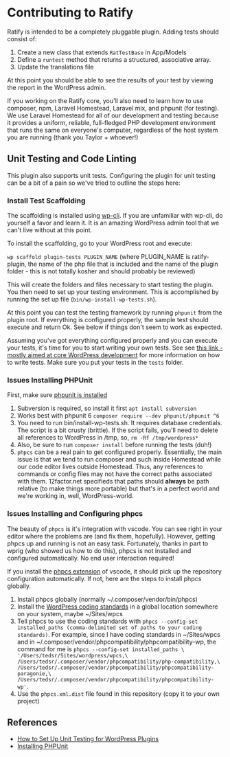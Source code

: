# Contributing to Ratify #

Ratify is intended to be a completely pluggable plugin. Adding tests
should consist of:

1. Create a new class that extends `RatTestBase` in App/Models
2. Define a `runtest` method that returns a structured, associative array.
3. Update the translations file

At this point you should be able to see the results of your test by 
viewing the report in the WordPress admin.

If you working on the Ratify core, you'll also need to learn how to use
composer, npm, Laravel Homestead, Laravel mix, and phpunit (for testing).
We use Laravel Homestead for all of our development and testing because
it provides a uniform, reliable, full-fledged PHP development environment
that runs the same on everyone's computer, regardless of the host system
you are running (thank you Taylor + whoever!)

## Unit Testing and Code Linting

This plugin also supports unit tests. Configuring the plugin for unit
testing can be a bit of a pain so we've tried to outline the steps here:

### Install Test Scaffolding ###

The scaffolding is installed using [wp-cli](https://wp-cli.org). If you 
are unfamiliar with wp-cli, do yourself a favor and learn it. It is an 
amazing WordPress admin tool that we can't live without at this point.

To install the scaffolding, go to your WordPress root and execute:

`wp scaffold plugin-tests PLUGIN_NAME` (where PLUGIN_NAME is ratify-plugin, 
the name of the php file that is included and the name of the plugin
folder - this is not totally kosher and should probably be reviewed)

This will create the folders and files necessary to start testing the
plugin. You then need to set up your testing environment. This is 
accomplished by running the set up file (`bin/wp-install-wp-tests.sh`).

At this point you can test the testing framework by running `phpunit`
from the plugin root. If everything is configured properly, the sample
test should execute and return Ok. See below if things don't seem to 
work as expected.

Assuming you've got everything configured properly and you can execute
your tests, it's time for you to start writing your own tests. See
see [this link - mostly aimed at core WordPress development](https://make.wordpress.org/core/handbook/testing/automated-testing/writing-phpunit-tests/)
for more information on how to write tests. Make sure you put your tests
in the `tests` folder.

### Issues Installing PHPUnit ###

First, make sure [phpunit is installed](https://phpunit.de/manual/6.5/en/installation.html)

1. Subversion is required, so install it first `apt install subversion`
2. Works best with phpunit 6 `composer require --dev phpunit/phpunit ^6`
3. You need to run bin/install-wp-tests.sh. It requires database credentials. The script is a bit crusty (brittle). If the script fails, you'll need to delete all references to WordPress in /tmp, so, `rm -Rf /tmp/wordpress*`
4. Also, be sure to run `composer install` before running the tests (duh!)
5. `phpcs` can be a real pain to get configured properly. Essentially, the main issue is that we tend to run composer and such inside Homestead while our code editor lives outside Homestead. Thus, any references to commands or config files may not have the correct paths associated with them. 12factor.net specifieds that paths should **always** be path relative (to make things more portable) but that's in a perfect world and we're working in, well, WordPress-world.

### Issues Installing and Configuring phpcs

The beauty of `phpcs` is it's integration with vscode. You can see right 
in your editor where the problems are (and fix them, hopefully). However, 
getting phpcs up and running is not an easy task. Fortunately, thanks in
part to wprig (who showed us how to do this), phpcs is not installed and
configured automatically. No end user interaction required!

If you install the [phpcs extension]() of vscode, it should pick up the
repository configuration automatically. If not, here are the steps to 
install phpcs globally.

1. Install phpcs globally (normally ~/.composer/vendor/bin/phpcs)
2. Install the [WordPress coding standards](https://github.com/WordPress-Coding-Standards/WordPress-Coding-Standards) in a global location somewhere on your system, maybe ~/Sites/wpcs
3. Tell phpcs to use the coding standards with 
	`phpcs --config-set installed_paths (comma-delimited set of paths to your coding standards)`. 
	For example, since I have coding standards in ~/Sites/wpcs and in 
	~/.composer/vendor/phpcompatibility/phpcompatibility-wp, the command 
	for me is 
`phpcs --config-set installed_paths \
	'/Users/tedsr/Sites/wordpress/wpcs,\
	/Users/tedsr/.composer/vendor/phpcompatibility/php-compatibility,\
	/Users/tedsr/.composer/vendor/phpcompatibility/phpcompatibility-paragonie,\
	/Users/tedsr/.composer/vendor/phpcompatibility/phpcompatibility-wp'`.
4. Use the `phpcs.xml.dist` file found in this repository (copy it to your own project)

## References ##

- [How to Set Up Unit Testing for WordPress Plugins](https://premium.wpmudev.org/blog/unit-testing-wordpress-plugins-phpunit/)
- [Installing PHPUnit](https://phpunit.de/manual/6.5/en/installation.html)